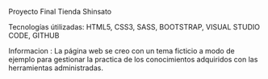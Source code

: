 Proyecto Final Tienda Shinsato

Tecnologías útilizadas:
HTML5, CSS3, SASS, BOOTSTRAP, VISUAL STUDIO CODE, GITHUB

Informacion :
La página web se creo con un tema ficticio a modo de ejemplo para gestionar la practica de los conocimientos adquiridos con las herramientas administradas. 
